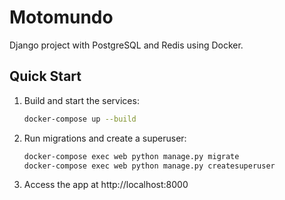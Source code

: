 # Motomundo

Django project with PostgreSQL and Redis using Docker.

## Quick Start

1. Build and start the services:
   ```sh
   docker-compose up --build
   ```
2. Run migrations and create a superuser:
   ```sh
   docker-compose exec web python manage.py migrate
   docker-compose exec web python manage.py createsuperuser
   ```
3. Access the app at http://localhost:8000
